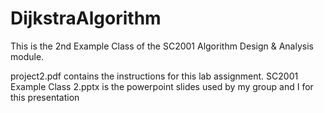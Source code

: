 # DijkstraAlgorithm

This is the 2nd Example Class of the SC2001 Algorithm Design & Analysis module.

project2.pdf contains the instructions for this lab assignment.
SC2001 Example Class 2.pptx is the powerpoint slides used by my group and I for this presentation

